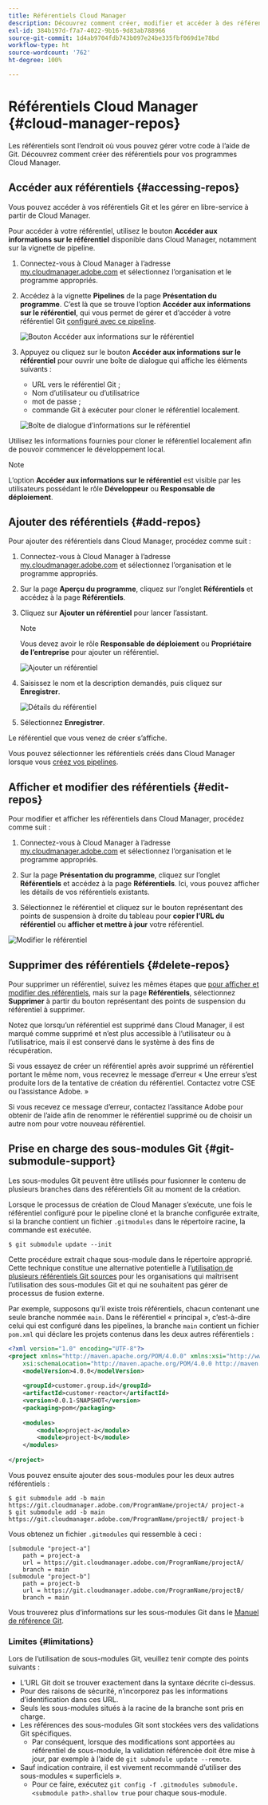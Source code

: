 ```yaml
---
title: Référentiels Cloud Manager
description: Découvrez comment créer, modifier et accéder à des référentiels pour vos programmes Cloud Manager.
exl-id: 384b197d-f7a7-4022-9b16-9d83ab788966
source-git-commit: 1d4ab9704fdb743b097e24be335fbf069d1e78bd
workflow-type: ht
source-wordcount: '762'
ht-degree: 100%

---
```



# Référentiels Cloud Manager {#cloud-manager-repos}

Les référentiels sont l’endroit où vous pouvez gérer votre code à l’aide de Git. Découvrez comment créer des référentiels pour vos programmes Cloud Manager.

## Accéder aux référentiels {#accessing-repos}

Vous pouvez accéder à vos référentiels Git et les gérer en libre-service à partir de Cloud Manager.

Pour accéder à votre référentiel, utilisez le bouton **Accéder aux informations sur le référentiel** disponible dans Cloud Manager, notamment sur la vignette de pipeline.

1. Connectez-vous à Cloud Manager à l’adresse [my.cloudmanager.adobe.com](https://my.cloudmanager.adobe.com) et sélectionnez l’organisation et le programme appropriés.

1. Accédez à la vignette **Pipelines** de la page **Présentation du programme**. C’est là que se trouve l’option **Accéder aux informations sur le référentiel**, qui vous permet de gérer et d’accéder à votre référentiel Git [configuré avec ce pipeline](/help/using/production-pipelines.md).

   ![Bouton Accéder aux informations sur le référentiel](/help/assets/access-repo1.png)

1. Appuyez ou cliquez sur le bouton **Accéder aux informations sur le référentiel** pour ouvrir une boîte de dialogue qui affiche les éléments suivants :

   * URL vers le référentiel Git ;
   * Nom d’utilisateur ou d’utilisatrice
   * mot de passe ;
   * commande Git à exécuter pour cloner le référentiel localement.

   ![Boîte de dialogue d’informations sur le référentiel](/help/assets/access-repo-create.png)

Utilisez les informations fournies pour cloner le référentiel localement afin de pouvoir commencer le développement local.

>[!NOTE]
>
>L’option **Accéder aux informations sur le référentiel** est visible par les utilisateurs possédant le rôle **Développeur** ou **Responsable de déploiement**.

## Ajouter des référentiels {#add-repos}

Pour ajouter des référentiels dans Cloud Manager, procédez comme suit :

1. Connectez-vous à Cloud Manager à l’adresse [my.cloudmanager.adobe.com](https://my.cloudmanager.adobe.com) et sélectionnez l’organisation et le programme appropriés.

1. Sur la page **Aperçu du programme**, cliquez sur l’onglet **Référentiels** et accédez à la page **Référentiels**.

1. Cliquez sur **Ajouter un référentiel** pour lancer l’assistant.

   >[!NOTE]
   >
   >Vous devez avoir le rôle **Responsable de déploiement** ou **Propriétaire de l’entreprise** pour ajouter un référentiel.

   ![Ajouter un référentiel](/help/assets/create-repo2.png)

1. Saisissez le nom et la description demandés, puis cliquez sur **Enregistrer**.

   ![Détails du référentiel](/help/assets/repo-1.png)

1. Sélectionnez **Enregistrer**.

Le référentiel que vous venez de créer s’affiche.

Vous pouvez sélectionner les référentiels créés dans Cloud Manager lorsque vous [créez vos pipelines](/help/overview/ci-cd-pipelines.md).

## Afficher et modifier des référentiels {#edit-repos}

Pour modifier et afficher les référentiels dans Cloud Manager, procédez comme suit :

1. Connectez-vous à Cloud Manager à l’adresse [my.cloudmanager.adobe.com](https://my.cloudmanager.adobe.com) et sélectionnez l’organisation et le programme appropriés.

1. Sur la page **Présentation du programme**, cliquez sur l’onglet **Référentiels** et accédez à la page **Référentiels**. Ici, vous pouvez afficher les détails de vos référentiels existants.

1. Sélectionnez le référentiel et cliquez sur le bouton représentant des points de suspension à droite du tableau pour **copier l’URL du référentiel** ou **afficher et mettre à jour** votre référentiel.

![Modifier le référentiel](/help/assets/create-repo3.png)

## Supprimer des référentiels {#delete-repos}

Pour supprimer un référentiel, suivez les mêmes étapes que [pour afficher et modifier des référentiels](#edit-repos), mais sur la page **Référentiels**, sélectionnez **Supprimer** à partir du bouton représentant des points de suspension du référentiel à supprimer.

Notez que lorsqu’un référentiel est supprimé dans Cloud Manager, il est marqué comme supprimé et n’est plus accessible à l’utilisateur ou à l’utilisatrice, mais il est conservé dans le système à des fins de récupération.

Si vous essayez de créer un référentiel après avoir supprimé un référentiel portant le même nom, vous recevrez le message d’erreur « Une erreur s’est produite lors de la tentative de création du référentiel. Contactez votre CSE ou l’assistance Adobe. »

Si vous recevez ce message d’erreur, contactez l’assitance Adobe pour obtenir de l’aide afin de renommer le référentiel supprimé ou de choisir un autre nom pour votre nouveau référentiel.

## Prise en charge des sous-modules Git {#git-submodule-support}

Les sous-modules Git peuvent être utilisés pour fusionner le contenu de plusieurs branches dans des référentiels Git au moment de la création.

Lorsque le processus de création de Cloud Manager s’exécute, une fois le référentiel configuré pour le pipeline cloné et la branche configurée extraite, si la branche contient un fichier `.gitmodules` dans le répertoire racine, la commande est exécutée.

```
$ git submodule update --init
```

Cette procédure extrait chaque sous-module dans le répertoire approprié. Cette technique constitue une alternative potentielle à l’[utilisation de plusieurs référentiels Git sources](/help/managing-code/multiple-git-repos.md) pour les organisations qui maîtrisent l’utilisation des sous-modules Git et qui ne souhaitent pas gérer de processus de fusion externe.

Par exemple, supposons qu’il existe trois référentiels, chacun contenant une seule branche nommée `main`. Dans le référentiel « principal », c’est-à-dire celui qui est configuré dans les pipelines, la branche `main` contient un fichier `pom.xml` qui déclare les projets contenus dans les deux autres référentiels :

```xml
<?xml version="1.0" encoding="UTF-8"?>
<project xmlns="http://maven.apache.org/POM/4.0.0" xmlns:xsi="http://www.w3.org/2001/XMLSchema-instance"
    xsi:schemaLocation="http://maven.apache.org/POM/4.0.0 http://maven.apache.org/maven-v4_0_0.xsd">
    <modelVersion>4.0.0</modelVersion>
   
    <groupId>customer.group.id</groupId>
    <artifactId>customer-reactor</artifactId>
    <version>0.0.1-SNAPSHOT</version>
    <packaging>pom</packaging>
   
    <modules>
        <module>project-a</module>
        <module>project-b</module>
    </modules>
   
</project>
```

Vous pouvez ensuite ajouter des sous-modules pour les deux autres référentiels :

```shell
$ git submodule add -b main https://git.cloudmanager.adobe.com/ProgramName/projectA/ project-a
$ git submodule add -b main https://git.cloudmanager.adobe.com/ProgramName/projectB/ project-b
```

Vous obtenez un fichier `.gitmodules` qui ressemble à ceci :

```text
[submodule "project-a"]
    path = project-a
    url = https://git.cloudmanager.adobe.com/ProgramName/projectA/
    branch = main
[submodule "project-b"]
    path = project-b
    url = https://git.cloudmanager.adobe.com/ProgramName/projectB/
    branch = main
```

Vous trouverez plus d’informations sur les sous-modules Git dans le [Manuel de référence Git](https://git-scm.com/book/fr/v2/Git-Tools-Submodules).

### Limites {#limitations}

Lors de l’utilisation de sous-modules Git, veuillez tenir compte des points suivants :

* L’URL Git doit se trouver exactement dans la syntaxe décrite ci-dessus.
* Pour des raisons de sécurité, n’incorporez pas les informations d’identification dans ces URL.
* Seuls les sous-modules situés à la racine de la branche sont pris en charge.
* Les références des sous-modules Git sont stockées vers des validations Git spécifiques.
   * Par conséquent, lorsque des modifications sont apportées au référentiel de sous-module, la validation référencée doit être mise à jour, par exemple à l’aide de `git submodule update --remote`.
* Sauf indication contraire, il est vivement recommandé d’utiliser des sous-modules « superficiels ».
   * Pour ce faire, exécutez `git config -f .gitmodules submodule.<submodule path>.shallow true` pour chaque sous-module.

